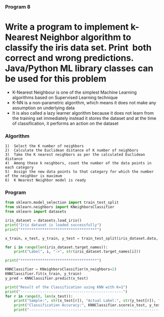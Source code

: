 ### Program 8
# Write a program to implement k-Nearest Neighbor algorithm to classify the iris data set. Print  both correct and wrong predictions. Java/Python ML library classes can be used for this problem

- K-Nearest Neighbour is one of the simplest Machine Learning algorithms based on Supervised Learning technique
- K-NN is a non-parametric algorithm, which means it does not make any assumption on underlying data
- It is also called a lazy learner algorithm because it does not learn from the training set immediately instead it stores the dataset and at the time of classification, it performs an action on the dataset
### Algorithm
```
1)  Select the K number of neighbors
2)  Calculate the Euclidean distance of K number of neighbors
3)  Take the K nearest neighbors as per the calculated Euclidean distance
4)  Among these k neighbors, count the number of the data points in each category
5)  Assign the new data points to that category for which the number of the neighbor is maximum
6)  K Nearest Neighbor model is ready
```

### Program
```python
from sklearn.model_selection import train_test_split
from sklearn.neighbors import KNeighborsClassifier
from sklearn import datasets

iris_dataset = datasets.load_iris()
print("Iris dataset is loaded successfully")
print("***********************************")

x_train, x_test, y_train, y_test = train_test_split(iris_dataset.data, iris_dataset.target, test_size=0.1)

for i in range(len(iris_dataset.target_names)):
    print("Label", i, "->", str(iris_dataset.target_names[i]))

print("***********************************")

KNNClassifier = KNeighborsClassifier(n_neighbors=2)
KNNClassifier.fit(x_train, y_train)
y_pred = KNNClassifier.predict(x_test)

print("Result of the Classification using KNN with K=1")
print("-----------------------------------------------")
for r in range(0, len(x_test)):
    print("Sample:", str(x_test[r]), "Actual Label:", str(y_test[r]), "Predicted Label:", str(y_pred[r]))
    print("Classification Accuracy:", KNNClassifier.score(x_test, y_test))
    print("----------------------------------------------------------------")
 
``` 
